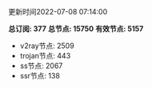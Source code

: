 更新时间2022-07-08 07:14:00

**总订阅: 377**
**总节点: 15750**
**有效节点: 5157**
- v2ray节点: 2509
- trojan节点: 443
- ss节点: 2067
- ssr节点: 138
